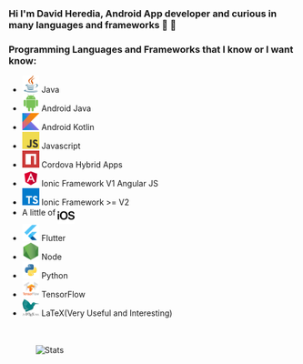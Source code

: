 ### Hi I'm David Heredia, Android App developer and curious in many languages and frameworks :wave: :wave:

### Programming Languages and Frameworks that I know or I want know:
<ul>
    <li>
    <img  alt="Java" width="30" src="https://raw.githubusercontent.com/github/explore/80688e429a7d4ef2fca1e82350fe8e3517d3494d/topics/java/java.png" /> Java
    </li>
    <li>
    <img alt="Android Java" width="30" src="https://raw.githubusercontent.com/github/explore/80688e429a7d4ef2fca1e82350fe8e3517d3494d/topics/android/android.png" /> Android Java
    </li>
    <li>
    <img alt="Kotlin" width="30" src="https://raw.githubusercontent.com/github/explore/80688e429a7d4ef2fca1e82350fe8e3517d3494d/topics/kotlin/kotlin.png" /> Android Kotlin
    </li>
    <li>
    <img alt="Javascript" width="30" src="https://raw.githubusercontent.com/github/explore/80688e429a7d4ef2fca1e82350fe8e3517d3494d/topics/javascript/javascript.png" /> Javascript
    </li>     
    <li>
    <img alt="Cordova" width="30" src="https://raw.githubusercontent.com/github/explore/80688e429a7d4ef2fca1e82350fe8e3517d3494d/topics/npm/npm.png" /> Cordova Hybrid Apps
    </li> 
    <li>
    <img alt="Ionic" width="30" src="https://raw.githubusercontent.com/github/explore/80688e429a7d4ef2fca1e82350fe8e3517d3494d/topics/angular/angular.png" /> Ionic Framework V1 Angular JS
    </li>
    <li>
    <img alt="Ionic" width="30" src="https://raw.githubusercontent.com/github/explore/80688e429a7d4ef2fca1e82350fe8e3517d3494d/topics/typescript/typescript.png" /> Ionic Framework >= V2 
    </li>
    <li>
    A little of <img align="middle" alt="iOS" width="30" src="https://raw.githubusercontent.com/github/explore/80688e429a7d4ef2fca1e82350fe8e3517d3494d/topics/ios/ios.png" />
    </li>
    <li>
    <img alt="Flutter" width="30" src="https://raw.githubusercontent.com/github/explore/80688e429a7d4ef2fca1e82350fe8e3517d3494d/topics/flutter/flutter.png" /> Flutter
    </li>
    <li>
    <img alt="Node" width="30" src="https://raw.githubusercontent.com/github/explore/80688e429a7d4ef2fca1e82350fe8e3517d3494d/topics/nodejs/nodejs.png" /> Node
    </li>
    <li>
    <img alt="Python" width="30" src="https://raw.githubusercontent.com/github/explore/80688e429a7d4ef2fca1e82350fe8e3517d3494d/topics/python/python.png" /> Python
    </li>
    <li>
    <img alt="Tensorflow" width="30" src="https://raw.githubusercontent.com/github/explore/80688e429a7d4ef2fca1e82350fe8e3517d3494d/topics/tensorflow/tensorflow.png" /> TensorFlow
    </li>
    <li>
    <img alt="LaTeX" width="30" src="https://raw.githubusercontent.com/github/explore/80688e429a7d4ef2fca1e82350fe8e3517d3494d/topics/latex/latex.png" /> LaTeX(Very Useful and Interesting)
    </li>
<ul>
<br/>
<br/>

<img alt="Stats" width="200" src="https://github-readme-stats.vercel.app/api?username=dherediat97&show_icons=true&hide_border=true" />
